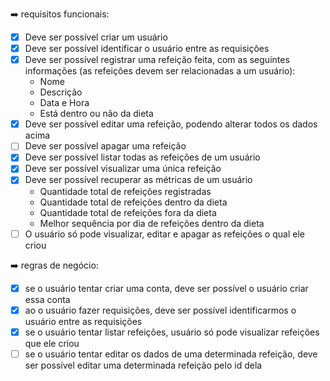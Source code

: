 ➡️ requisitos funcionais: 
- [x] Deve ser possível criar um usuário
- [x] Deve ser possível identificar o usuário entre as requisições
- [x] Deve ser possível registrar uma refeição feita, com as seguintes informações (as refeições devem ser relacionadas a um usuário):
    - Nome
    - Descrição
    - Data e Hora
    - Está dentro ou não da dieta
- [x] Deve ser possível editar uma refeição, podendo alterar todos os dados acima
- [ ] Deve ser possível apagar uma refeição
- [x] Deve ser possível listar todas as refeições de um usuário
- [x] Deve ser possível visualizar uma única refeição
- [x] Deve ser possível recuperar as métricas de um usuário
    - Quantidade total de refeições registradas
    - Quantidade total de refeições dentro da dieta
    - Quantidade total de refeições fora da dieta
    - Melhor sequência por dia de refeições dentro da dieta
- [ ] O usuário só pode visualizar, editar e apagar as refeições o qual ele criou

➡️ regras de negócio: 
- [x] se o usuário tentar criar uma conta, deve ser possível o usuário criar essa conta
- [x] ao o usuário fazer requisições, deve ser possível identificarmos o usuário entre as requisições 
- [x] se o usuário tentar listar refeições, usuário só pode visualizar refeições que ele criou
- [ ] se o usuário tentar editar os dados de uma determinada refeição, deve ser possível editar uma determinada refeição pelo id dela